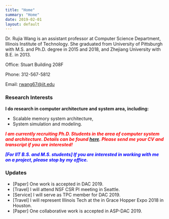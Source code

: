 ```yaml
---
title: "Home"
summary: "Home"
date: 2019-02-01
layout: default
---
```


Dr. Rujia Wang is an assistant professor at Computer Science Department, Illinois Institute of Technology. She graduated from University of Pittsburgh with M.S. and Ph.D. degree in 2015 and 2018, and Zhejiang University with B.E. in 2013.

Office: Stuart Building 208F

Phone: 312-567-5812

Email: rwang67@iit.edu


### Research Interests
**I do research in computer architecture and system area, including:**

* Scalable memory system architecture,
* System simulation and modeling.

<span style="color:red">***I am currently recruiting Ph.D. Students in the area of computer system and architecture. Details can be found [here](/students). Please send me your CV and transcript if you are interested!***</span>

<span style="color:blue">***[For IIT B.S. and M.S. students] If you are interested in working with me on a project, please stop by my office.***</span>


### Updates
* [Paper] One work is accepted in DAC 2019.
* [Travel] I will attend NSF CSR PI meeting in Seattle.
* [Service] I will serve as TPC member for DAC 2019.
* [Travel] I will represent Illinois Tech at the in Grace Hopper Expo 2018 in Houston.
* [Paper] One collaborative work is accepted in ASP-DAC 2019.
